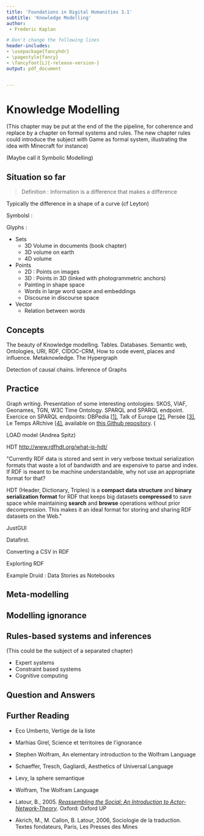 ```yaml
---
title: 'Foundations in Digital Humanities 3.1'
subtitle: 'Knowledge Modelling'
author:
 - Frederic Kaplan

# Don't change the following lines
header-includes:
- \usepackage{fancyhdr}
- \pagestyle{fancy}
- \fancyfoot[L]{-release-version-}
output: pdf_document


---
```


# Knowledge Modelling

(This chapter may be put at the end of the the pipeline, for coherence and replace by a chapter on formal systems and rules. The new chapter rules could introduce the subject with Game as formal system, illustrating the idea with Minecraft for instance)

(Maybe call it Symbolic Modelling)

## Situation so far

> Definition : Information is a difference that makes a difference

Typically the difference in a shape of a curve (cf Leyton)

Symbolsl : 

Glyphs : 

- Sets 
  - 3D Volume in documents (book chapter)
  - 3D volume on earth
  - 4D volume
- Points
  - 2D : Points on images
  - 3D : Points in 3D (linked with photogrammetric anchors)
  - Painting in shape space
  - Words in large word space and embeddings 
  - Discourse in discourse space
- Vector
  - Relation between words

## Concepts

The beauty of Knowledge modelling. Tables. Databases. Semantic web, Ontologies, URI, RDF, CIDOC-CRM, How to code event, places and influence. Metaknowledge. The Hypergraph



Detection of causal chains. Inference of Graphs



## Practice

Graph writing. Presentation of some interesting ontologies: SKOS, VIAF, Geonames, TGN, W3C Time Ontology. SPARQL and SPARQL endpoint. Exercice on SPARQL endpoints: DBPedia [[1\]](http://dbpedia.org/sparql), Talk of Europe [[2\]](http://linkedpolitics.ops.few.vu.nl/yasgui/index.html), Persée [[3\]](http://data.persee.fr/explorer/), Le Temps ARchive [[4\]](http://iccluster052.iccluster.epfl.ch:8899/sparql), available on [this Github repository](https://github.com/dhlab-epfl/fdh-tutorials). (

LOAD model (Andrea Spitz)

HDT http://www.rdfhdt.org/what-is-hdt/

"Currently RDF data is stored and sent in very verbose textual serialization formats that waste a lot of bandwidth and are expensive to parse and index. If RDF is meant to be machine understandable, why not use an appropriate format for that?

HDT (Header, Dictionary, Triples) is a **compact data structure** and **binary serialization format** for RDF that keeps big datasets **compressed** to save space while maintaining **search** and **browse** operations without prior decompression. This makes it an ideal format for storing and sharing RDF datasets on the Web."

JustGUI

Datafirst. 

Converting a CSV in RDF

Explorting RDF

Example Druid : Data Stories as Notebooks

## Meta-modelling

## Modelling ignorance

## Rules-based systems and inferences

(This could be the subject of a separated chapter)

- Expert systems
- Constraint based systems
- Cognitive computing



## Question and Answers 



## Further Reading

- Eco Umberto, Vertige de la liste

- Marhias Girel, Science et territoires de l'ignorance

- Stephen Wolfram, An elementary introduction to the Wolfram Language

- Schaeffer, Tresch, Gagliardi, Aesthetics of Universal Language

- Levy, la sphere semantique

- Wolfram, The Wolfram Language

- Latour, B., 2005. *[Reassembling the Social: An Introduction to Actor-Network-Theory](https://en.wikipedia.org/wiki/Bruno_Latour#Reassembling_the_Social)*. Oxford: Oxford UP

- Akrich, M., M. Callon, B. Latour, 2006, Sociologie de la traduction. Textes fondateurs, Paris, Les Presses des Mines

  

  